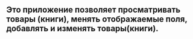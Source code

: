 ## Это приложение позволяет просматривать товары (книги), менять отображаемые поля, добавлять и изменять товары(книги).